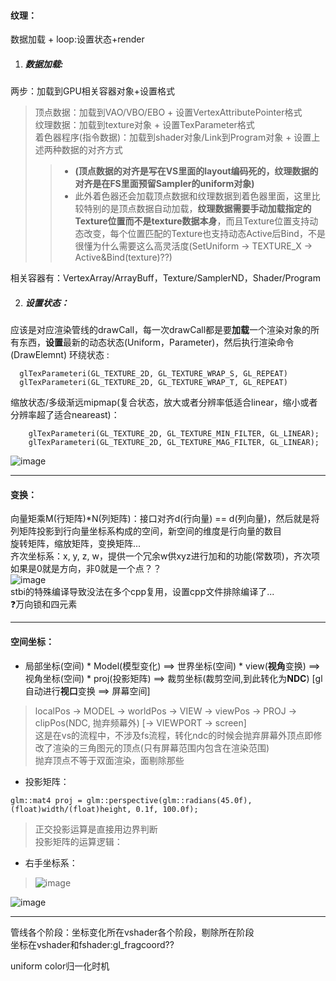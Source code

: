 #### 纹理：  
数据加载 + loop:设置状态+render  
1. ##### 数据加载:  
两步：加载到GPU相关容器对象+设置格式  
> 顶点数据：加载到VAO/VBO/EBO + 设置VertexAttributePointer格式  
> 纹理数据：加载到texture对象 + 设置TexParameter格式  
> 着色器程序(指令数据)：加载到shader对象/Link到Program对象 + 设置上述两种数据的对齐方式  
> > - **(顶点数据的对齐是写在VS里面的layout编码死的，纹理数据的对齐是在FS里面预留Sampler的uniform对象)**  
> > - 此外着色器还会加载顶点数据和纹理数据到着色器里面，这里比较特别的是顶点数据自动加载，**纹理数据需要手动加载指定的Texture位置而不是texture数据本身**，而且Texture位置支持动态改变，每个位置匹配的Texture也支持动态Active后Bind，不是很懂为什么需要这么高灵活度(SetUniform -> TEXTURE_X -> Active&Bind(texture)??)

相关容器有：VertexArray/ArrayBuff，Texture/SamplerND，Shader/Program   

2. ##### 设置状态：  
应该是对应渲染管线的drawCall，每一次drawCall都是要**加载**一个渲染对象的所有东西，**设置**最新的动态状态(Uniform，Parameter)，然后执行渲染命令(DrawElemnt)
环绕状态 :  
```  
  glTexParameteri(GL_TEXTURE_2D, GL_TEXTURE_WRAP_S, GL_REPEAT)
  glTexParameteri(GL_TEXTURE_2D, GL_TEXTURE_WRAP_T, GL_REPEAT)
```  
缩放状态/多级渐远mipmap(复合状态，放大或者分辨率低适合linear，缩小或者分辨率超了适合neareast)：  
```
    glTexParameteri(GL_TEXTURE_2D, GL_TEXTURE_MIN_FILTER, GL_LINEAR);
    glTexParameteri(GL_TEXTURE_2D, GL_TEXTURE_MAG_FILTER, GL_LINEAR);
```

![image](https://github.com/user-attachments/assets/d74b794e-42b1-470f-89ea-cd210e87b62f)


----
#### 变换：  
向量矩乘M(行矩阵)*N(列矩阵)：接口对齐d(行向量) == d(列向量)，然后就是将列矩阵投影到行向量坐标系构成的空间，新空间的维度是行向量的数目  
旋转矩阵，缩放矩阵，变换矩阵...  
齐次坐标系：x, y, z, w，提供一个冗余w供xyz进行加和的功能(常数项)，齐次项如果是0就是方向，非0就是一个点？？  
![image](https://github.com/user-attachments/assets/7ab52bc4-e3b4-4577-96f9-56f7e5838f90)  
stbi的特殊编译导致没法在多个cpp复用，设置cpp文件排除编译了...  
❓万向锁和四元素  


----
#### 空间坐标：  
- 局部坐标(空间) * Model(模型变化) ==> 世界坐标(空间) * view(**视角**变换) ==> 视角坐标(空间) * proj(投影矩阵) ==> 裁剪坐标(裁剪空间,到此转化为**NDC**) [gl自动进行**视口**变换 ==> 屏幕空间]  
> localPos -> MODEL -> worldPos -> VIEW -> viewPos -> PROJ -> clipPos(NDC, 抛弃频幕外) [-> VIEWPORT -> screen]  
> 这是在vs的流程中，不涉及fs流程，转化ndc的时候会抛弃屏幕外顶点即修改了渲染的三角图元的顶点(只有屏幕范围内包含在渲染范围)   
> 抛弃顶点不等于双面渲染，面剔除那些  

- 投影矩阵：  
```
glm::mat4 proj = glm::perspective(glm::radians(45.0f), (float)width/(float)height, 0.1f, 100.0f);
```
> 正交投影运算是直接用边界判断  
> 投影矩阵的运算逻辑：  

- 右手坐标系：  
 >![image](https://github.com/user-attachments/assets/e93ac565-4a35-4490-8a9e-9435e4ce3cce)

![image](https://github.com/user-attachments/assets/ca1ce044-71af-4f43-8242-6319ae9c5039)

----

管线各个阶段：坐标变化所在vshader各个阶段，剔除所在阶段  
坐标在vshader和fshader:gl_fragcoord??  

uniform color归一化时机

